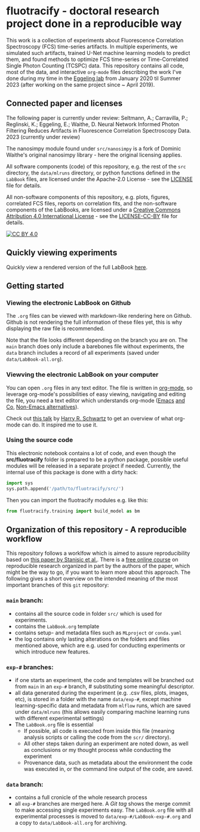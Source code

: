# fluotracify - doctoral research project done in a reproducible way

This work is a collection of experiments about Fluorescence Correlation
Spectroscopy (FCS) time-series artifacts. In multiple experiments, we simulated
such artifacts, trained U-Net machine learning models to predict them, and found
methods to optimize FCS time-series or Time-Correlated Single Photon Counting
(TCSPC) data. This repository contains all code, most of the data, and
interactive `org-mode` files describing the work I've done during my time in the
[Eggeling lab](https://www.biophysical-imaging.com) from January 2020 til Summer
2023 (after working on the same project since ~ April 2019). 

## Connected paper and licenses
The following paper is currently under review:
Seltmann, A.; Carravilla, P.; Reglinski, K.; Eggeling, E.; Waithe, D. Neural
Network Informed Photon Filtering Reduces Artifacts in Fluorescence Correlation
Spectroscopy Data. 2023 (currently under review)

The nanosimpy module found under `src/nanosimpy` is a fork of Dominic Waithe's
original nanosimpy library - here the original licensing applies.

All software components (code) of this repository, e.g. the rest of the `src`
directory, the `data/mlruns` directory, or python functions defined in the
`LabBook` files, are licensed under the Apache-2.0 License - see the
[LICENSE](LICENSE) file for details.

All non-software components of this repository, e.g. plots, figures,
correlated FCS files, reports on correlation fits, and the non-software
components of the LabBooks, are licensed under a 
[Creative Commons Attribution 4.0 International License][cc-by] - see the
[LICENSE-CC-BY](LICENSE-CC-BY) file for details.

[![CC BY 4.0][cc-by-image]][cc-by]

[cc-by]: http://creativecommons.org/licenses/by/4.0/
[cc-by-image]: https://i.creativecommons.org/l/by/4.0/88x31.png

## Quickly viewing experiments

Quickly view a rendered version of the full LabBook
[here](https://aseltmann.github.io/fluotracify/data/LabBook-all.html). 

## Getting started

### Viewing the electronic LabBook on Github

The `.org` files can be viewed with markdown-like rendering here on Github.
Github is not rendering the full information of these files yet, this is why
displaying the raw file is recommended.

Note that the file looks different depending on the branch you are on. The
`main` branch does only include a barebones file without experiments, the `data`
branch includes a record of all experiments (saved under
`data/LabBook-all.org`). 

### Viewving the electronic LabBook on your computer

You can open `.org` files in any text editor. The file is
written in [org-mode](https://orgmode.org/), so leverage org-mode's
possibilities of easy viewing, navigating and editing the file, you need a text
editor which understands org-mode ([Emacs](https://www.gnu.org/software/emacs/)
[and](https://medium.com/urbint-engineering/emacs-doom-for-newbies-1f8038604e3b)
[Co](http://kitchingroup.cheme.cmu.edu/scimax),
[Non-Emacs
alternatives](https://opensource.com/article/19/1/productivity-tool-org-mode)).

Check out [this talk](https://www.youtube.com/watch?v=SzA2YODtgK4) by
[Harry R. Schwartz](https://github.com/hrs) to get an overview of what org-mode
can do. It inspired me to use it.

### Using the source code

This electronic notebook contains a lot of code, and even though the
**src/fluotracify** folder is prepared to be a python package, possible useful
modules will be released in a separate project if needed. Currently, the
internal use of this package is done with a dirty hack:

``` python
import sys
sys.path.append('/path/to/fluotracify/src/')
```

Then you can import the fluotracify modules e.g. like this:

``` python
from fluotracify.training import build_model as bm
```

## Organization of this repository - A reproducible workflow

This repository follows a worklfow which is aimed to assure reproducibility
based on [this paper by Stanisic et
al.](https://hal.inria.fr/hal-01112795/document). There is a [free online
course](https://www.fun-mooc.fr/courses/course-v1:inria+41016+self-paced/5d99aa3742e34d6f87eed84b71fdde74/)
on reproducible research organized in part by the authors of the paper, which 
might be the way to go, if you want to learn more about this approach. The
following gives a short overview on the intended meaning of the most important
branches of this `git` repository:

### `main` branch:

- contains all the source code in folder `src/` which is used for experiments.
- contains the `LabBook.org` template
- contains setup- and metadata files such as `MLproject` or `conda.yaml`
- the log contains only lasting alterations on the folders and files mentioned
  above, which are e.g. used for conducting experiments or which introduce new
  features. 

### `exp-#` branches:

- if one starts an experiment, the code and templates will be branched out from
  `main` in an `exp-#` branch, # substituting some meaningful descriptor.
- all data generated during the experiment (e.g. .csv files, plots, images,
  etc), is stored in a folder with the name `data/exp-#`, except machine
  learning-specific data and metadata from `mlflow` runs, which are saved
  under `data/mlruns` (this allows easily comparing machine learning runs
  with different experimental settings)
- The `LabBook.org` file is essential
  - If possible, all code is executed from inside this file (meaning analysis
    scripts or calling the code from the `scr/` directory).
  - All other steps taken during an experiment are noted down, as well as
    conclusions or my thought process while conducting the experiment
  - Provenance data, such as metadata about the environment the code was
    executed in, or the command line output of the code, are saved.

### `data` branch:

- contains a full cronicle of the whole research process
- all `exp-#` branches are merged here. A *Git tag* shows the merge
  commit to make accessing single experiments easy. The `LabBook.org` file with
  all experimental processes is moved to `data/exp-#/LabBook-exp-#.org` and a
  copy to `data/LabBook-all.org` for archiving.
